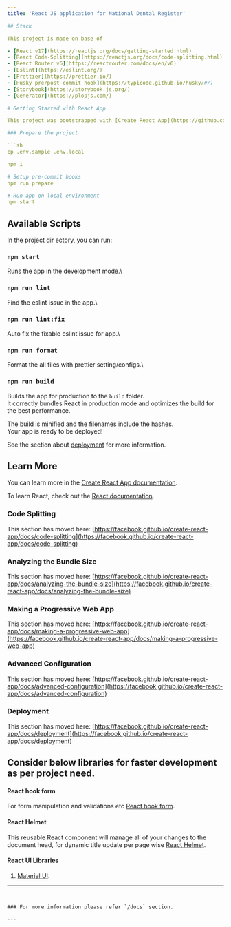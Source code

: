 ```yaml
---
title: 'React JS application for National Dental Register'

## Stack

This project is made on base of

- [React v17](https://reactjs.org/docs/getting-started.html)
- [React Code-Splitting](https://reactjs.org/docs/code-splitting.html)
- [React Router v6](https://reactrouter.com/docs/en/v6)
- [Eslint](https://eslint.org/)
- [Prettier](https://prettier.io/)
- [Husky pre/post commit hook](https://typicode.github.io/husky/#/)
- [Storybook](https://storybook.js.org/)
- [Generator](https://plopjs.com/)

# Getting Started with React App

This project was bootstrapped with [Create React App](https://github.com/facebook/create-react-app).

### Prepare the project

```sh
cp .env.sample .env.local

npm i

# Setup pre-commit hooks
npm run prepare

# Run app on local environment
npm start
```

## Available Scripts

In the project dir
ectory, you can run:

### `npm start`

Runs the app in the development mode.\

### `npm run lint`

Find the eslint issue in the app.\

### `npm run lint:fix`

Auto fix the fixable eslint issue for app.\

### `npm run format`

Format the all files with prettier setting/configs.\

### `npm run build`

Builds the app for production to the `build` folder.\
It correctly bundles React in production mode and optimizes the build for the best performance.

The build is minified and the filenames include the hashes.\
Your app is ready to be deployed!

See the section about [deployment](https://facebook.github.io/create-react-app/docs/deployment) for more information.

## Learn More

You can learn more in the [Create React App documentation](https://facebook.github.io/create-react-app/docs/getting-started).

To learn React, check out the [React documentation](https://reactjs.org/).

### Code Splitting

This section has moved here: [https://facebook.github.io/create-react-app/docs/code-splitting](https://facebook.github.io/create-react-app/docs/code-splitting)

### Analyzing the Bundle Size

This section has moved here: [https://facebook.github.io/create-react-app/docs/analyzing-the-bundle-size](https://facebook.github.io/create-react-app/docs/analyzing-the-bundle-size)

### Making a Progressive Web App

This section has moved here: [https://facebook.github.io/create-react-app/docs/making-a-progressive-web-app](https://facebook.github.io/create-react-app/docs/making-a-progressive-web-app)

### Advanced Configuration

This section has moved here: [https://facebook.github.io/create-react-app/docs/advanced-configuration](https://facebook.github.io/create-react-app/docs/advanced-configuration)

### Deployment

This section has moved here: [https://facebook.github.io/create-react-app/docs/deployment](https://facebook.github.io/create-react-app/docs/deployment)

## Consider below libraries for faster development as per project need.

#### React hook form

For form manipulation and validations etc [React hook form](https://www.npmjs.com/package/react-hook-form).

#### React Helmet

This reusable React component will manage all of your changes to the document head, for dynamic title update per page wise [React Helmet](https://www.npmjs.com/package/react-helmet).

#### React UI Libraries

1.  [Material UI](https://mui.com/material-ui/getting-started/overview/).

---
```


### For more information please refer `/docs` section.

---
